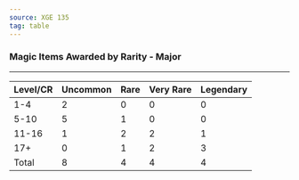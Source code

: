 ```yaml
---
source: XGE 135
tag: table
---
```


### Magic Items Awarded by Rarity - Major
---
|Level/CR|Uncommon|Rare|Very Rare|Legendary|
|--------|----|----|----|----|
|1-4|2|0|0|0|
|5-10|5|1|0|0|
|11-16|1|2|2|1|
|17+|0|1|2|3|
|Total|8|4|4|4|
